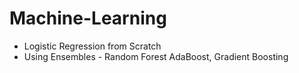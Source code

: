 # Machine-Learning
- Logistic Regression from Scratch
- Using Ensembles - Random Forest AdaBoost, Gradient Boosting
